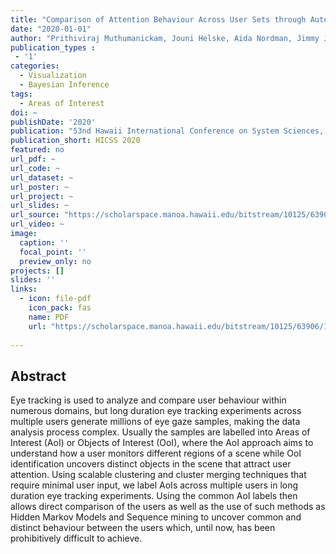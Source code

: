 ```yaml
---
title: "Comparison of Attention Behaviour Across User Sets through Automatic Identification of Common Areas of Interest"
date: "2020-01-01"
author: "Prithiviraj Muthumanickam, Jouni Helske, Aida Nordman, Jimmy Johansson and Matthew Cooper"
publication_types : 
 - '1'
categories: 
  - Visualization
  - Bayesian Inference
tags:
  - Areas of Interest
doi: ~
publishDate: '2020'
publication: "53nd Hawaii International Conference on System Sciences, HICSS 2020"
publication_short: HICSS 2020
featured: no
url_pdf: ~
url_code: ~
url_dataset: ~
url_poster: ~
url_project: ~
url_slides: ~
url_source: "https://scholarspace.manoa.hawaii.edu/bitstream/10125/63906/1/0135.pdf"
url_video: ~
image:
  caption: ''
  focal_point: ''
  preview_only: no
projects: []
slides: ''
links:
  - icon: file-pdf
    icon_pack: fas
    name: PDF
    url: "https://scholarspace.manoa.hawaii.edu/bitstream/10125/63906/1/0135.pdf"
    
---
```


## Abstract

Eye tracking is used to analyze and compare user behaviour within numerous domains, but long duration eye tracking experiments across multiple users generate millions of eye gaze samples, making the data analysis process complex. Usually the samples are labelled into Areas of Interest (AoI) or Objects of Interest (OoI), where the AoI approach aims to understand how a user monitors different regions of a scene while OoI identification uncovers distinct objects in the scene that attract user attention. Using scalable clustering and cluster merging techniques that require minimal user input, we label AoIs across multiple users in long duration eye tracking experiments. Using the common AoI labels then allows direct comparison of the users as well as the use of such methods as Hidden Markov Models and Sequence mining to uncover common and distinct behaviour between the users which, until now, has been prohibitively difficult to achieve.

